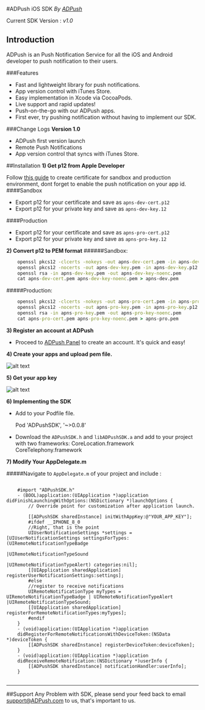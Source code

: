 
#ADPush iOS SDK
*By [ADPush](http://www.ADPush.my/)*

Current SDK Version : *v1.0*

## Introduction
ADPush is an Push Notification Service for all the iOS and Android developer to push notification to their users.

###Features
- Fast and lightweight library for push notifications.
- App version control with iTunes Store.
- Easy implementation in Xcode via CocoaPods.
- Live support and rapid updates!
- Push-on-the-go with our ADPush apps.
- First ever, try pushing notification without having to implement our SDK.


###Change Logs
**Version 1.0**

- ADPush first version launch
- Remote Push Notifications 
- App version control that syncs with iTunes Store.


##Installation
**1) Get p12 from Apple Developer**

Follow <a href="https://developer.apple.com/library/ios/documentation/IDEs/Conceptual/AppDistributionGuide/ConfiguringPushNotifications/ConfiguringPushNotifications.html">this guide</a> to create certificate for sandbox and production environment, dont forget to enable the push notification on your app id.
####Sandbox
 * Export p12 for your certificate and save as `apns-dev-cert.p12`
 * Export p12 for your private key and save as `apns-dev-key.12`
 
####Production
  * Export p12 for your certificate and save as `apns-pro-cert.p12`
  * Export p12 for your private key and save as `apns-pro-key.12`

  
**2) Convert p12 to PEM format**
######Sandbox:
```cmd
	openssl pkcs12 -clcerts -nokeys -out apns-dev-cert.pem -in apns-dev-cert.p12
	openssl pkcs12 -nocerts -out apns-dev-key.pem -in apns-dev-key.p12
	openssl rsa -in apns-dev-key.pem -out apns-dev-key-noenc.pem
	cat apns-dev-cert.pem apns-dev-key-noenc.pem > apns-dev.pem
```
#####Production:
```cmd
	openssl pkcs12 -clcerts -nokeys -out apns-pro-cert.pem -in apns-pro-cert.p12
	openssl pkcs12 -nocerts -out apns-pro-key.pem -in apns-pro-key.p12
	openssl rsa -in apns-pro-key.pem -out apns-pro-key-noenc.pem
	cat apns-pro-cert.pem apns-pro-key-noenc.pem > apns-pro.pem
```

    
**3) Register an account at ADPush**
  - Proceed to <a href="http://panel.ADPush.com.my">ADPush Panel</a> to create an account. It's quick and easy!

**4) Create your apps and upload pem file.**

![alt text](https://github.com/adpush/ADPush-iOS-SDK/blob/master/screenshots/create_app.png)
	
**5) Get your app key**

![alt text](https://github.com/adpush/ADPush-iOS-SDK/blob/master/screenshots/app_key.png)
	
**6) Implementing the SDK**

 * Add to your Podfile file.

	Pod 'ADPushSDK', '~>0.0.8'
	
 * Download the `ADPushSDK.h` and `libADPushSDK.a` and add to your project with two frameworks:
	CoreLocation.framework
	CoreTelephony.framework
  
**7) Modify Your AppDelegate.m**

#####Navigate to `AppDelegate.m` of your project and include : 
```objc

	#import "ADPushSDK.h"
	- (BOOL)application:(UIApplication *)application didFinishLaunchingWithOptions:(NSDictionary *)launchOptions {
	    // Override point for customization after application launch.
	    
	    [[ADPushSDK sharedInstance] initWithAppKey:@"YOUR_APP_KEY"];
		#ifdef __IPHONE_8_0
	    //Right, that is the point
	    UIUserNotificationSettings *settings = [UIUserNotificationSettings settingsForTypes:(UIRemoteNotificationTypeBadge
	                                                                                         |UIRemoteNotificationTypeSound
	                                                                                         |UIRemoteNotificationTypeAlert) categories:nil];
	    [[UIApplication sharedApplication] registerUserNotificationSettings:settings];
		#else
	    //register to receive notifications
	    UIRemoteNotificationType myTypes = UIRemoteNotificationTypeBadge | UIRemoteNotificationTypeAlert |UIRemoteNotificationTypeSound;
	    [[UIApplication sharedApplication] registerForRemoteNotificationTypes:myTypes];
		#endif
	}
	- (void)application:(UIApplication *)application
	didRegisterForRemoteNotificationsWithDeviceToken:(NSData *)deviceToken {
	    [[ADPushSDK sharedInstance] registerDeviceToken:deviceToken];
	}
	- (void)application:(UIApplication *)application
	didReceiveRemoteNotification:(NSDictionary *)userInfo {
	    [[ADPushSDK sharedInstance] notificationHandler:userInfo];
	}
	
```



***

##Support
Any Problem with SDK, please send your feed back to email <support@ADPush.com> to us, that's important to us.

